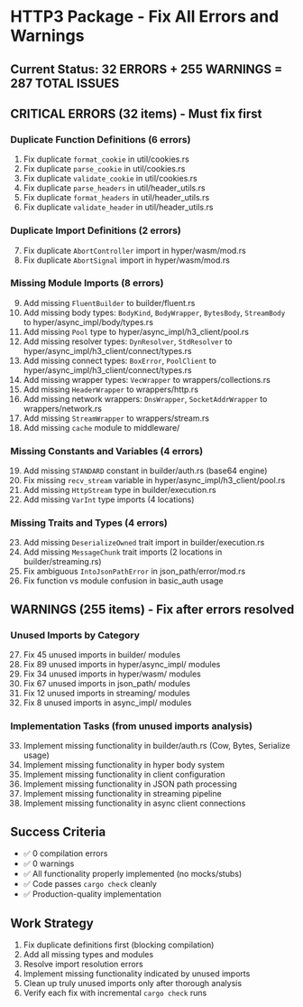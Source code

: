 # HTTP3 Package - Fix All Errors and Warnings

## Current Status: 32 ERRORS + 255 WARNINGS = 287 TOTAL ISSUES

## CRITICAL ERRORS (32 items) - Must fix first

### Duplicate Function Definitions (6 errors)
1. Fix duplicate `format_cookie` in util/cookies.rs
2. Fix duplicate `parse_cookie` in util/cookies.rs  
3. Fix duplicate `validate_cookie` in util/cookies.rs
4. Fix duplicate `parse_headers` in util/header_utils.rs
5. Fix duplicate `format_headers` in util/header_utils.rs
6. Fix duplicate `validate_header` in util/header_utils.rs

### Duplicate Import Definitions (2 errors)
7. Fix duplicate `AbortController` import in hyper/wasm/mod.rs
8. Fix duplicate `AbortSignal` import in hyper/wasm/mod.rs

### Missing Module Imports (8 errors)
9. Add missing `FluentBuilder` to builder/fluent.rs
10. Add missing body types: `BodyKind`, `BodyWrapper`, `BytesBody`, `StreamBody` to hyper/async_impl/body/types.rs
11. Add missing `Pool` type to hyper/async_impl/h3_client/pool.rs
12. Add missing resolver types: `DynResolver`, `StdResolver` to hyper/async_impl/h3_client/connect/types.rs
13. Add missing connect types: `BoxError`, `PoolClient` to hyper/async_impl/h3_client/connect/types.rs
14. Add missing wrapper types: `VecWrapper` to wrappers/collections.rs
15. Add missing `HeaderWrapper` to wrappers/http.rs
16. Add missing network wrappers: `DnsWrapper`, `SocketAddrWrapper` to wrappers/network.rs
17. Add missing `StreamWrapper` to wrappers/stream.rs
18. Add missing `cache` module to middleware/

### Missing Constants and Variables (4 errors)
19. Add missing `STANDARD` constant in builder/auth.rs (base64 engine)
20. Fix missing `recv_stream` variable in hyper/async_impl/h3_client/pool.rs
21. Add missing `HttpStream` type in builder/execution.rs
22. Add missing `VarInt` type imports (4 locations)

### Missing Traits and Types (4 errors)
23. Add missing `DeserializeOwned` trait import in builder/execution.rs
24. Add missing `MessageChunk` trait imports (2 locations in builder/streaming.rs)
25. Fix ambiguous `IntoJsonPathError` in json_path/error/mod.rs
26. Fix function vs module confusion in basic_auth usage

## WARNINGS (255 items) - Fix after errors resolved

### Unused Imports by Category
27. Fix 45 unused imports in builder/ modules
28. Fix 89 unused imports in hyper/async_impl/ modules  
29. Fix 34 unused imports in hyper/wasm/ modules
30. Fix 67 unused imports in json_path/ modules
31. Fix 12 unused imports in streaming/ modules
32. Fix 8 unused imports in async_impl/ modules

### Implementation Tasks (from unused imports analysis)
33. Implement missing functionality in builder/auth.rs (Cow, Bytes, Serialize usage)
34. Implement missing functionality in hyper body system
35. Implement missing functionality in client configuration
36. Implement missing functionality in JSON path processing
37. Implement missing functionality in streaming pipeline
38. Implement missing functionality in async client connections

## Success Criteria
- ✅ 0 compilation errors
- ✅ 0 warnings  
- ✅ All functionality properly implemented (no mocks/stubs)
- ✅ Code passes `cargo check` cleanly
- ✅ Production-quality implementation

## Work Strategy
1. Fix duplicate definitions first (blocking compilation)
2. Add all missing types and modules
3. Resolve import resolution errors
4. Implement missing functionality indicated by unused imports
5. Clean up truly unused imports only after thorough analysis
6. Verify each fix with incremental `cargo check` runs